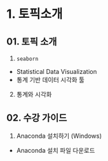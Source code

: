 # 1. 토픽소개
## 01. 토픽 소개
1. `seaborn`
  - Statistical Data Visualization
  - 통계 기반 데이터 시각화 툴

2. 통계와 시각화

## 02. 수강 가이드
1. Anaconda 설치하기 (Windows)
  - Anaconda 설치 파일 다운로드


